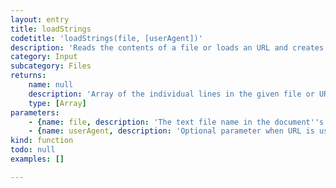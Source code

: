 ```yaml
---
layout: entry
title: loadStrings
codetitle: 'loadStrings(file, [userAgent])'
description: 'Reads the contents of a file or loads an URL and creates a string array of its individual lines. If the file is specified by name as string, the path can point either directly at a file in the document''s data directory or be specified as an absolute path.'
category: Input
subcategory: Files
returns:
    name: null
    description: 'Array of the individual lines in the given file or URL'
    type: [Array]
parameters:
    - {name: file, description: 'The text file name in the document''s data directory or a file instance or an URL', optional: false, type: [String, File]}
    - {name: userAgent, description: 'Optional parameter when URL is used, to specify a user-agent making request.', optional: true, type: [String]}
kind: function
todo: null
examples: []

---
```

